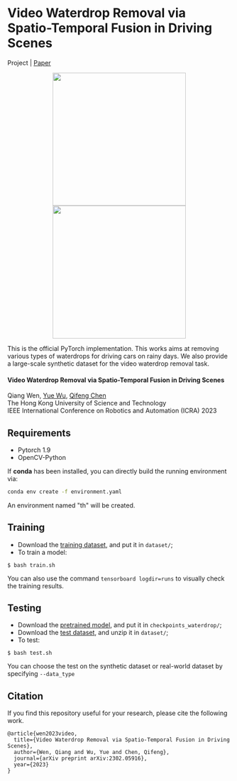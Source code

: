 # Video Waterdrop Removal via Spatio-Temporal Fusion in Driving Scenes
Project | [Paper](https://arxiv.org/abs/2302.05916)
<p align='center'>
<img src='visualization/8.gif' width=300>
<img src='visualization/5.gif' width=300>
</p>


This is the official PyTorch implementation. This works aims at removing various types of waterdrops for driving cars on rainy days. We also provide a large-scale synthetic dataset for the video waterdrop removal task.

#### Video Waterdrop Removal via Spatio-Temporal Fusion in Driving Scenes
Qiang Wen, [Yue Wu](https://yuewuhkust.github.io/), [Qifeng Chen](https://cqf.io/) <br />
The Hong Kong University of Science and Technology <br />
IEEE International Conference on Robotics and Automation (ICRA) 2023

## Requirements
- Pytorch 1.9
- OpenCV-Python

If **conda** has been installed, you can directly build the running environment via:
```bash
conda env create -f environment.yaml
```
An environment named "th" will be created.

## Training
- Download the [training dataset](), and put it in ```dataset/```;
- To train a model:
```
$ bash train.sh
```
You can also use the command ```tensorboard logdir=runs``` to visually check the training results.
## Testing
- Download the [pretrained model](https://drive.google.com/drive/folders/1c3JYdv64U-OmOyksNK6n51sNwBgy-iQC?usp=sharing), and put it in ```checkpoints_waterdrop/```;
- Download the [test dataset](https://hkustconnect-my.sharepoint.com/:u:/g/personal/qwenab_connect_ust_hk/ESVlboaVRvtLk1xth__yb6QB7t3CSBMaN9G_-SJNKVG8MQ?e=VcWNau), and unzip it in ```dataset/```;
- To test:
```
$ bash test.sh
```
You can choose the test on the synthetic dataset or real-world dataset by specifying ```--data_type```

## Citation
If you find this repository useful for your research, please cite the following work.
```
@article{wen2023video,
  title={Video Waterdrop Removal via Spatio-Temporal Fusion in Driving Scenes},
  author={Wen, Qiang and Wu, Yue and Chen, Qifeng},
  journal={arXiv preprint arXiv:2302.05916},
  year={2023}
}
```

